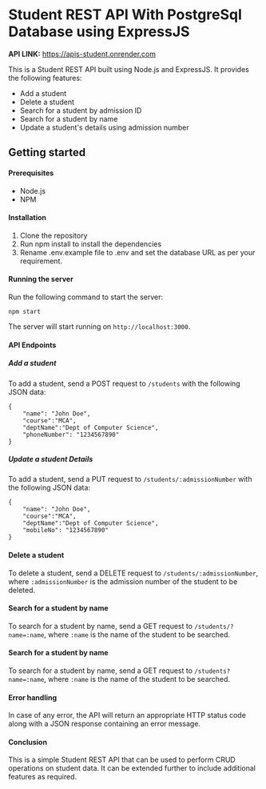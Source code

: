 # Student REST API With PostgreSql Database using ExpressJS

**API LINK:** https://apis-student.onrender.com

This is a Student REST API built using Node.js and ExpressJS. It provides the following features:

- Add a student
- Delete a student
- Search for a student by admission ID
- Search for a student by name
- Update a student's details using admission number

## Getting started

#### Prerequisites

- Node.js
- NPM

#### Installation

1. Clone the repository
2. Run npm install to install the dependencies
3. Rename .env.example file to .env and set the database URL as per your requirement.

#### Running the server

Run the following command to start the server:

`npm start`

The server will start running on `http://localhost:3000`.

#### API Endpoints

##### Add a student

To add a student, send a POST request to `/students` with the following JSON data:

```
{
    "name": "John Doe",
    "course":"MCA",
    "deptName":"Dept of Computer Science",
    "phoneNumber": "1234567890"
}
```

##### Update a student Details

To add a student, send a PUT request to `/students/:admissionNumber` with the following JSON data:

```
{
    "name": "John Doe",
    "course":"MCA",
    "deptName":"Dept of Computer Science",
    "mobileNo": "1234567890"
}
```

#### Delete a student

To delete a student, send a DELETE request to `/students/:admissionNumber`, where `:admissionNumber` is the admission number of the student to be deleted.

#### Search for a student by name

To search for a student by name, send a GET request to `/students/?name=:name`, where `:name` is the name of the student to be searched.

#### Search for a student by name

To search for a student by name, send a GET request to `/students?name=:name`, where `:name` is the name of the student to be searched.

#### Error handling

In case of any error, the API will return an appropriate HTTP status code along with a JSON response containing an error message.

#### Conclusion

This is a simple Student REST API that can be used to perform CRUD operations on student data. It can be extended further to include additional features as required.

